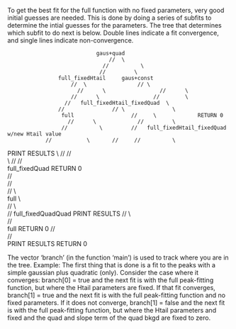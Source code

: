 
To get the best fit for the full function with no fixed parameters, very good initial guesses are needed. This is done by doing a series of subfits to determine the intial guesses for the parameters. The tree that determines which subfit to do next is below. Double lines indicate a fit convergence, and single lines indicate non-convergence.

								gaus+quad
								    //	\
						  		  // 	  	  \ 
								 //	   	    \
					full_fixedHtail		gaus+const
						//	\				 //	\
		 			      //  	  \ 	 	   		//      \ 
				  	    //	    \			      //	    \
					  //   full_fixedHtail_fixedQuad  \	
				 	//			     //	\		        \
			  	     full	     		   //  	  \ 			RETURN 0
			    	   //	   \			 //    	    \
       				 //  	     \ 	       // 	full_fixedHtail_fixedQuad w/new Htail value	
			 	//           \	     //	 	//	  		\
 PRINT RESULTS  		 \	   // 	      //		          \
				      		   \	 //		    //           		    \
						   full_fixedQuad				RETURN 0							  
							//	\
				 	      	      //  	  \
					   	    //    	    \			
						  full     	      \		
						//	\	        \
					      //	full_fixedQuadQuad
		PRINT RESULTS 		//		\	
	 						      //		  \
							    full		RETURN 0
							  //	  \
							//	    \
			  PRINT RESULTS 	   RETURN 0

The vector ‘branch’ (in the function ‘main’) is used to track where you are in the tree. 
Example: The first thing that is done is a fit to the peaks with a simple gaussian plus quadratic (only). Consider the case where it converges: branch[0] = true and the next fit is with the full peak-fitting function, but where the Htail parameters are fixed. 
If that fit converges, branch[1] = true and the next fit is with the full peak-fitting function and no fixed parameters. 
If it does not converge, branch[1] = false and the next fit is with the full peak-fitting function, but where the Htail parameters and fixed and the quad and slope term of the quad bkgd are fixed to zero. 